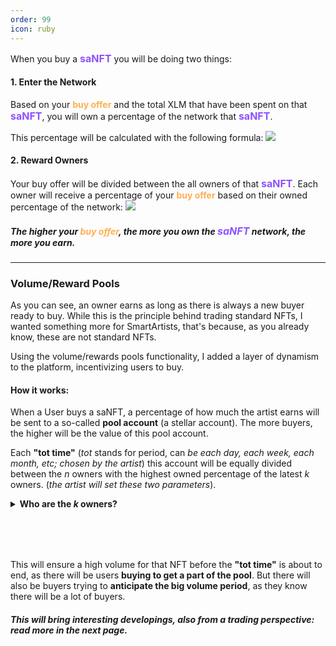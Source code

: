 ```yaml
---
order: 99
icon: ruby
---
```


When you buy a <span style="font-size:1rem;color:#8C52FF">**saNFT**</span> you will be doing two things:

#### 1. Enter the Network
Based on your <span style="color:#FFAF52">**buy offer**</span> and the total XLM that have been spent on that <span style="font-size:1rem;color:#8C52FF">**saNFT**</span>, you will own a percentage of the network that <span style="font-size:1rem;color:#8C52FF">**saNFT**</span>.

This percentage will be calculated with the following formula:
<img src="../ownperc.png"/>

#### 2. Reward Owners
Your buy offer will be divided between the all owners of that <span style="font-size:1rem;color:#8C52FF">**saNFT**</span>. Each owner will receive a percentage of your <span style="color:#FFAF52">**buy offer**</span> based on their owned percentage of the network:
<img src="../ownearns.png"/>


##### The higher your <span style="color:#FFAF52">**buy offer**</span>, the more you own the <span style="font-size:1rem;color:#8C52FF">**saNFT**</span> network, the more you earn.

<hr>

### Volume/Reward Pools

As you can see, an owner earns as long as there is always a new buyer ready to buy. While this is the principle behind trading standard NFTs, I wanted something more for SmartArtists, that's because, as you already know, these are not standard NFTs.

Using the volume/rewards pools functionality, I added a layer of dynamism to the platform, incentivizing users to buy.

#### How it works:

When a User buys a saNFT, a percentage of how much the artist earns will be sent to a so-called **pool account** (a stellar account). The more buyers, the higher will be the value of this pool account.

Each **"tot time"** (*tot* stands for period, can *be each day, each  week, each month, etc; chosen by the artist*) this account will be equally divided between the *n* owners with the highest owned percentage of the latest *k* owners. (*the artist will set these two parameters*).

<details style="margin-bottom: 2vh">
<summary><strong>Who are the <i>k</i> owners?</strong></summary>
Latest <i>k</i> owners are the ones that have bought in a <i>k</i> period of time before <i>tot time</i>. For example, if <i>k</i> is 3 days and <i>tot time</i> is 1 month, the latest 3 owners will be the ones that have bought in the last 3 days.
</details>


This will ensure a high volume for that NFT before the **"tot time"** is about to end, as there will be users **buying to get a part of the pool**. But there will also be buyers trying to **anticipate the big volume period**, as they know there will be a lot of buyers.

##### This will bring interesting developings, also from a trading perspective: read more in the next page.